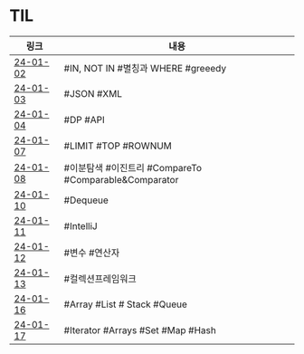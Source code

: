# TIL
|링크|내용  |
|---|---|
| [24-01-02](https://github.com/izzy80/TIL/tree/main/2024/24-01-02) | #IN, NOT IN #별칭과 WHERE #greeedy |
| [24-01-03](https://github.com/izzy80/TIL/tree/main/2024/24-01-03) | #JSON #XML |
|  [24-01-04](https://github.com/izzy80/TIL/tree/main/2024/24-01-04) | #DP #API |
|  [24-01-07](https://github.com/izzy80/TIL/tree/main/2024/24-01-07) | #LIMIT #TOP #ROWNUM |
|  [24-01-08](https://github.com/izzy80/TIL/tree/main/2024/24-01-08) | #이분탐색 #이진트리 #CompareTo #Comparable&Comparator |
|  [24-01-10](https://github.com/izzy80/TIL/tree/main/2024/24-01-10) | #Dequeue |
|  [24-01-11](https://github.com/izzy80/TIL/tree/main/2024/24-01-11) | #IntelliJ |
|  [24-01-12](https://github.com/izzy80/TIL/tree/main/2024/24-01-12) | #변수 #연산자 |
|  [24-01-13](https://github.com/izzy80/TIL/tree/main/2024/24-01-13) | #컬렉션프레임워크 |
|  [24-01-16](https://github.com/izzy80/TIL/tree/main/2024/24-01-16) | #Array #List # Stack #Queue |
|  [24-01-17](https://github.com/izzy80/TIL/tree/main/2024/24-01-17) | #Iterator #Arrays #Set #Map #Hash  |

<!--- |   |   | --->